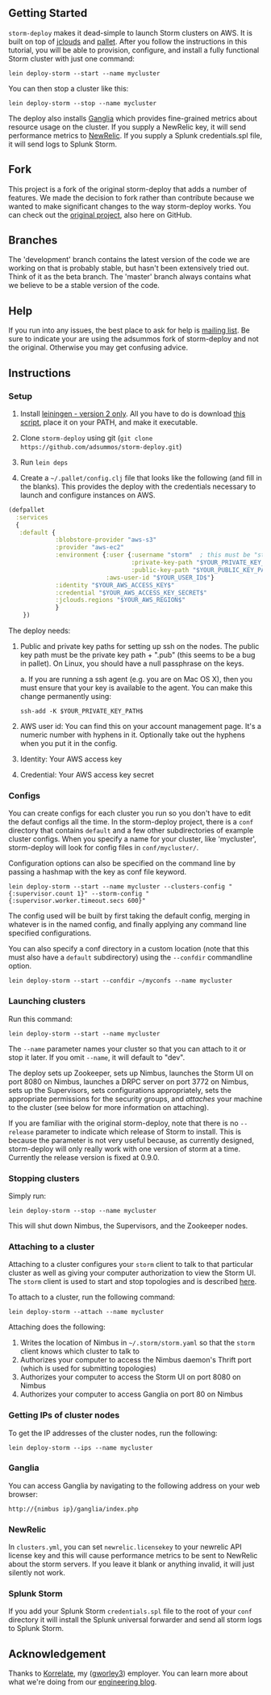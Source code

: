 ## Getting Started

`storm-deploy` makes it dead-simple to launch Storm clusters on AWS. It is built on top of [jclouds](http://www.jclouds.org/) and [pallet](https://github.com/pallet/pallet). After you follow the instructions in this tutorial, you will be able to provision, configure, and install a fully functional Storm cluster with just one command:

```
lein deploy-storm --start --name mycluster
```

You can then stop a cluster like this:

```
lein deploy-storm --stop --name mycluster
```

The deploy also installs [Ganglia](http://ganglia.sourceforge.net/) which provides fine-grained metrics about resource usage on the cluster. If you supply a NewRelic key, it will send performance metrics to [NewRelic](http://www.newrelic.com). If you supply a Splunk credentials.spl file, it will send logs to Splunk Storm.

## Fork

This project is a fork of the original storm-deploy that adds a number of features. We made the decision to fork rather than contribute because we wanted to make significant changes to the way storm-deploy works. You can check out the [original project](http://github.com/nathanmarz/storm-deploy), also here on GitHub.

## Branches

The 'development' branch contains the latest version of the code we are working on that is probably stable, but hasn't been extensively tried out. Think of it as the beta branch. The 'master' branch always contains what we believe to be a stable version of the code.

## Help

If you run into any issues, the best place to ask for help is [mailing list](http://groups.google.com/group/storm-user). Be sure to indicate your are using the adsummos fork of storm-deploy and not the original. Otherwise you may get confusing advice.

## Instructions

### Setup

1) Install [leiningen -  version 2 only](https://github.com/technomancy/leiningen). All you have to do is download [this script](https://raw.github.com/technomancy/leiningen/stable/bin/lein), place it on your PATH, and make it executable.

2) Clone `storm-deploy` using git (`git clone https://github.com/adsummos/storm-deploy.git`)

3) Run `lein deps`

4) Create a `~/.pallet/config.clj` file that looks like the following (and fill in the blanks). This provides the deploy with the credentials necessary to launch and configure instances on AWS.

```clojure
(defpallet
  :services
  {
   :default {
             :blobstore-provider "aws-s3"
             :provider "aws-ec2"
             :environment {:user {:username "storm"  ; this must be "storm"
                                  :private-key-path "$YOUR_PRIVATE_KEY_PATH$"
                                  :public-key-path "$YOUR_PUBLIC_KEY_PATH$"}
                           :aws-user-id "$YOUR_USER_ID$"}
             :identity "$YOUR_AWS_ACCESS_KEY$"
             :credential "$YOUR_AWS_ACCESS_KEY_SECRET$"
             :jclouds.regions "$YOUR_AWS_REGION$"
             }
    })
```

The deploy needs:

1. Public and private key paths for setting up ssh on the nodes. The public key path must be the private key path + ".pub" (this seems to be a bug in pallet). On Linux, you should have a null passphrase on the keys.

   a. If you are running a ssh agent (e.g. you are on Mac OS X), then you must ensure that your key is available to the agent. You can make this change permanently using:

   ```
   ssh-add -K $YOUR_PRIVATE_KEY_PATH$
   ```

2. AWS user id: You can find this on your account management page. It's a numeric number with hyphens in it. Optionally take out the hyphens when you put it in the config.

3. Identity: Your AWS access key

4. Credential: Your AWS access key secret

### Configs

You can create configs for each cluster you run so you don't have to edit the defaut configs all the time. In the storm-deploy project, there is a `conf` directory that contains `default` and a few other subdirectories of example cluster configs. When you specify a name for your cluster, like 'mycluster', storm-deploy will look for config files in `conf/mycluster/`.

Configuration options can also be specified on the command line by passing a hashmap with the key as conf file keyword.

```
lein deploy-storm --start --name mycluster --clusters-config "{:supervisor.count 1}" --storm-config "{:supervisor.worker.timeout.secs 600}"
```

The config used will be built by first taking the default config, merging in whatever is in the named config, and finally applying any command line specified configurations.

You can also specify a conf directory in a custom location (note that this must also have a `default` subdirectory) using the `--confdir` commandline option.

```
lein deploy-storm --start --confdir ~/myconfs --name mycluster
```

### Launching clusters

Run this command:

`lein deploy-storm --start --name mycluster`

The `--name` parameter names your cluster so that you can attach to it or stop it later. If you omit `--name`, it will default to "dev".

The deploy sets up Zookeeper, sets up Nimbus, launches the Storm UI on port 8080 on Nimbus, launches a DRPC server on port 3772 on Nimbus, sets up the Supervisors, sets configurations appropriately, sets the appropriate permissions for the security groups, and _attaches_ your machine to the cluster (see below for more information on attaching). 

If you are familiar with the original storm-deploy, note that there is no `--release` parameter to indicate which release of Storm to install. This is because the parameter is not very useful because, as currently designed, storm-deploy will only really work with one version of storm at a time. Currently the release version is fixed at 0.9.0.

### Stopping clusters

Simply run:

`lein deploy-storm --stop --name mycluster`

This will shut down Nimbus, the Supervisors, and the Zookeeper nodes.

### Attaching to a cluster

Attaching to a cluster configures your `storm` client to talk to that particular cluster as well as giving your computer authorization to view the Storm UI. The `storm` client is used to start and stop topologies and is described [here](https://github.com/nathanmarz/storm/wiki/Setting-up-development-environment). 

To attach to a cluster, run the following command:

`lein deploy-storm --attach --name mycluster`

Attaching does the following:

1. Writes the location of Nimbus in `~/.storm/storm.yaml` so that the `storm` client knows which cluster to talk to
2. Authorizes your computer to access the Nimbus daemon's Thrift port (which is used for submitting topologies)
3. Authorizes your computer to access the Storm UI on port 8080 on Nimbus
4. Authorizes your computer to access Ganglia on port 80 on Nimbus

### Getting IPs of cluster nodes

To get the IP addresses of the cluster nodes, run the following:

`lein deploy-storm --ips --name mycluster`

### Ganglia

You can access Ganglia by navigating to the following address on your web browser:

`http://{nimbus ip}/ganglia/index.php`

### NewRelic

In `clusters.yml`, you can set `newrelic.licensekey` to your newrelic API license key and this will cause performance metrics to be sent to NewRelic about the storm servers. If you leave it blank or anything invalid, it will just silently not work.

### Splunk Storm

If you add your Splunk Storm `credentials.spl` file to the root of your `conf` directory it will install the Splunk universal forwarder and send all storm logs to Splunk Storm.

## Acknowledgement

Thanks to [Korrelate](http://korrelate.com), my ([gworley3](https://github.com/gworley3)) employer. You can learn more about what we're doing from our [engineering blog](http://engineering.korrelate.com/).
